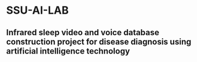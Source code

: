# SSU-AI-LAB

##  Infrared sleep video and voice database construction project for disease diagnosis using artificial intelligence technology
